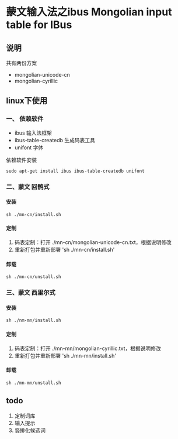 蒙文输入法之ibus Mongolian input table for IBus
==============================

## 说明

共有两份方案
- mongolian-unicode-cn 
- mongolian-cyrillic

## linux下使用

### 一、 依赖软件

- ibus 输入法框架
- ibus-table-createdb 生成码表工具
- unifont 字体


依赖软件安装

```
sudo apt-get install ibus ibus-table-createdb unifont
```

### 二、蒙文 回鹘式

#### 安装

```
sh ./mn-cn/install.sh
```
#### 定制

1. 码表定制：打开 ./mn-cn/mongolian-unicode-cn.txt，根据说明修改
2. 重新打包并重新部署 'sh ./mn-cn/install.sh'

#### 卸载

```
sh ./mn-cn/unstall.sh
```

### 三、蒙文 西里尔式

#### 安装

```
sh ./nm-mn/install.sh
```

#### 定制

1. 码表定制：打开 ./mn-mn/mongolian-cyrillic.txt，根据说明修改
2. 重新打包并重新部署 'sh ./mn-mn/install.sh'

#### 卸载

```
sh ./mn-mn/unstall.sh
```
## todo

1. 定制词库
2. 输入提示
3. 竖排化候选词
